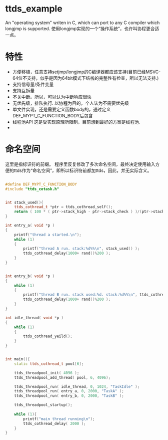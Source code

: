 # ttds_example
An "operating system" writen in C, which can port to any C compiler which longjmp is supported.
使用longjmp实现的一个“操作系统”，也许叫协程更合适一点。
# 特性
* 方便移植，任意支持setjmp/longjmp的C编译器都应该支持(目前已经MSVC-64位不支持，似乎是因为64bit模式下结栈的完整性有检查，所以无法支持.)
* 支持信号量/条件变量
* 支持互拆量
* 不关中断。所以，可以认为中断响应很快
* 无优先级，排队执行. 以协程为目的，个人认为不需要优先级
* 单文件实现，还是需要定义函数body的，通过定义DEF_MYPT_C_FUNCTION_BODY后包含
* 线程池API  这是受实现原理所限制，目前想到最好的方案是线程池.
* 
# 命名空间
这里是指标识符的前缀。
程序里反复修改了多次命名空间，最终决定使用输入方便的ttds作为“命名空间”，即所以标识符前都加ttds，因此，并无实际含义。

```c++

#define DEF_MYPT_C_FUNCTION_BODY
#include "ttds_cotask.h"


int stack_used(){
    ttds_cothread_t *ptr = ttds_cothread_self();
    return ( 100 * ( ptr->stack_high - ptr->stack_check ) )/(ptr->stack_high-ptr->stack_low);
}

int entry_a( void *p )
{
    printf("thread a started.\n");
    while (1)
    {
        printf("thread A run. stack:%d%%\n", stack_used() );
        ttds_cothread_delay(1000+ rand()%200 );
    }
}


int entry_b( void *p )
{
    while (1)
    {
        printf("thread B run. stack used:%d. stack:%d%%\n", ttds_cothread_get_stack_used(NULL), stack_used() );
        ttds_cothread_delay(1000+ rand()%200 );
    }
}

int idle_thread( void *p )
{
    while (1)
    {
        ttds_cothread_yeild();
    }
}


int main(){
    static ttds_cothread_t pool[6];

    ttds_threadpool_init( 4096 );
    ttds_threadpool_add_thread( pool, 6, 4096);

    ttds_threadpool_run( idle_thread, 0, 1024, "TaskIdle" );
    ttds_threadpool_run( entry_a, 0, 2000, "TaskA" );
    ttds_threadpool_run( entry_b, 0, 2000, "TaskB" );

    ttds_threadpool_startup();
    
    while (1){
        printf("main thread running\n");
        ttds_cothread_delay( 2000 );
    }
}

```
